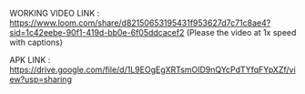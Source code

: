 WORKING VIDEO LINK : https://www.loom.com/share/d82150653195431f953627d7c71c8ae4?sid=1c42eebe-90f1-419d-bb0e-6f05ddcacef2
(Please the video at 1x speed with captions)

APK LINK : https://drive.google.com/file/d/1L9EOgEgXRTsmOID9nQYcPdTYfqFYpXZf/view?usp=sharing

